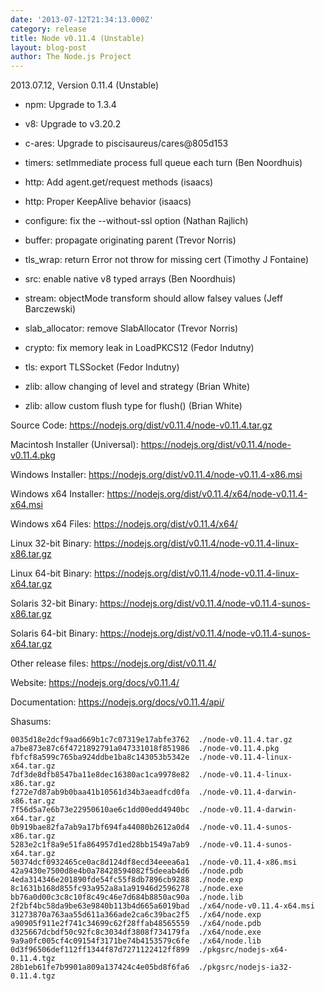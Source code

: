 ```yaml
---
date: '2013-07-12T21:34:13.000Z'
category: release
title: Node v0.11.4 (Unstable)
layout: blog-post
author: The Node.js Project
---
```


2013.07.12, Version 0.11.4 (Unstable)

- npm: Upgrade to 1.3.4

- v8: Upgrade to v3.20.2

- c-ares: Upgrade to piscisaureus/cares@805d153

- timers: setImmediate process full queue each turn (Ben Noordhuis)

- http: Add agent.get/request methods (isaacs)

- http: Proper KeepAlive behavior (isaacs)

- configure: fix the --without-ssl option (Nathan Rajlich)

- buffer: propagate originating parent (Trevor Norris)

- tls_wrap: return Error not throw for missing cert (Timothy J Fontaine)

- src: enable native v8 typed arrays (Ben Noordhuis)

- stream: objectMode transform should allow falsey values (Jeff Barczewski)

- slab_allocator: remove SlabAllocator (Trevor Norris)

- crypto: fix memory leak in LoadPKCS12 (Fedor Indutny)

- tls: export TLSSocket (Fedor Indutny)

- zlib: allow changing of level and strategy (Brian White)

- zlib: allow custom flush type for flush() (Brian White)

Source Code: https://nodejs.org/dist/v0.11.4/node-v0.11.4.tar.gz

Macintosh Installer (Universal): https://nodejs.org/dist/v0.11.4/node-v0.11.4.pkg

Windows Installer: https://nodejs.org/dist/v0.11.4/node-v0.11.4-x86.msi

Windows x64 Installer: https://nodejs.org/dist/v0.11.4/x64/node-v0.11.4-x64.msi

Windows x64 Files: https://nodejs.org/dist/v0.11.4/x64/

Linux 32-bit Binary: https://nodejs.org/dist/v0.11.4/node-v0.11.4-linux-x86.tar.gz

Linux 64-bit Binary: https://nodejs.org/dist/v0.11.4/node-v0.11.4-linux-x64.tar.gz

Solaris 32-bit Binary: https://nodejs.org/dist/v0.11.4/node-v0.11.4-sunos-x86.tar.gz

Solaris 64-bit Binary: https://nodejs.org/dist/v0.11.4/node-v0.11.4-sunos-x64.tar.gz

Other release files: https://nodejs.org/dist/v0.11.4/

Website: https://nodejs.org/docs/v0.11.4/

Documentation: https://nodejs.org/docs/v0.11.4/api/

Shasums:

```
0035d18e2dcf9aad669b1c7c07319e17abfe3762  ./node-v0.11.4.tar.gz
a7be873e87c6f4721892791a047331018f851986  ./node-v0.11.4.pkg
fbfcf8a599c765ba924ddbe1ba8c143053b5342e  ./node-v0.11.4-linux-x64.tar.gz
7df3de8dfb8547ba11e8dec16380ac1ca9978e82  ./node-v0.11.4-linux-x86.tar.gz
f272e7d87ab9b0baa41b10561d34b3aeadfcd0fa  ./node-v0.11.4-darwin-x86.tar.gz
7f56d5a7e6b73e22950610ae6c1dd00edd4940bc  ./node-v0.11.4-darwin-x64.tar.gz
0b919bae82fa7ab9a17bf694fa44080b2612a0d4  ./node-v0.11.4-sunos-x86.tar.gz
5283e2c1f8a9e51fa864957d1ed28bb1549a7ab9  ./node-v0.11.4-sunos-x64.tar.gz
50374dcf0932465ce0ac8d124df8ecd34eeea6a1  ./node-v0.11.4-x86.msi
42a9430e7500d8e4b0a78428594082f5deeab4d6  ./node.pdb
4eda314346e201890fde54fc55f8db7896cb9288  ./node.exp
8c1631b168d855fc93a952a8a1a91946d2596278  ./node.exe
bb76a0d00c3c8c10f8c49c46e7d684b8850ac90a  ./node.lib
2f2bf4bc58da9be63e9840b113b4d665a6019bad  ./x64/node-v0.11.4-x64.msi
31273870a763aa55d611a366ade2ca6c39bac2f5  ./x64/node.exp
a90905f911e2f741c34699c62f28ffab48565559  ./x64/node.pdb
d325667dcbdf50c92fc8c3034df3808f734179fa  ./x64/node.exe
9a9a0fc005cf4c09154f3171be74b4153579c6fe  ./x64/node.lib
0d3f96506def112ff1344f87d7271122412ff899  ./pkgsrc/nodejs-x64-0.11.4.tgz
28b1eb61fe7b9901a809a137424c4e05bd8f6fa6  ./pkgsrc/nodejs-ia32-0.11.4.tgz
```
